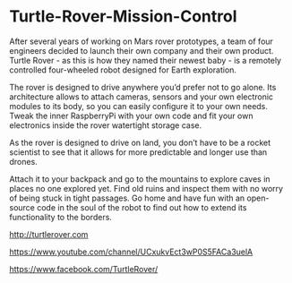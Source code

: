 # Turtle-Rover-Mission-Control

After several years of working on Mars rover prototypes, a team of four engineers decided to launch their own company and their own product. 
Turtle Rover - as this is how they named their newest baby - is a remotely controlled four-wheeled robot designed for Earth exploration.

The rover is designed to drive anywhere you’d prefer not to go alone. Its architecture allows to attach cameras, sensors and your own electronic modules to its body, so you can easily configure it to your own needs. Tweak the inner RaspberryPi with your own code and fit your own electronics inside the rover watertight storage case.

As the rover is designed to drive on land, you don’t have to be a rocket scientist to see that it allows for more predictable and longer use than drones. 

Attach it to your backpack and go to the mountains to explore caves in places no one explored yet. Find old ruins and inspect them with no worry of being stuck in tight passages. Go home and have fun with an open-source code in the soul of the robot to find out how to extend its functionality to the borders.

http://turtlerover.com

https://www.youtube.com/channel/UCxukvEct3wP0S5FACa3uelA

https://www.facebook.com/TurtleRover/
